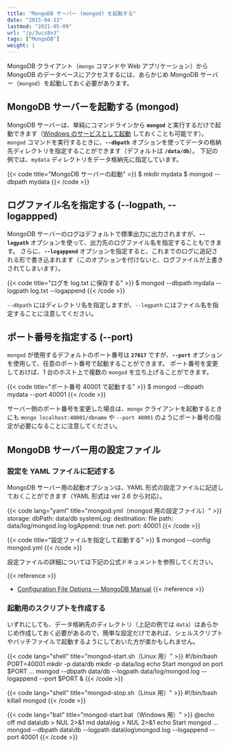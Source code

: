 ```yaml
---
title: "MongoDB サーバー (mongod) を起動する"
date: "2015-04-13"
lastmod: "2021-05-09"
url: "/p/3ucs8n3"
tags: ["MongoDB"]
weight: 1
---
```


MongoDB クライアント（`mongo` コマンドや Web アプリケーション）から MongoDB のデータベースにアクセスするには、あらかじめ MongoDB サーバー（`mongod`）を起動しておく必要があります。


MongoDB サーバーを起動する (mongod)
----

MongoDB サーバーは、単純にコマンドラインから __`mongod`__ と実行するだけで起動できます（[Windows のサービスとして起動](/p/tm4jzet) しておくことも可能です）。
`mongod` コマンドを実行するときに、__`--dbpath`__ オプションを使ってデータの格納先ディレクトリを指定することができます（デフォルトは __`/data/db`__）。
下記の例では、`mydata` ディレクトリをデータ格納先に指定しています。

{{< code title="MongoDB サーバーの起動" >}}
$ mkdir mydata
$ mongod --dbpath mydata
{{< /code >}}


ログファイル名を指定する (--logpath, --logappped)
----

MongoDB サーバーのログはデフォルトで標準出力に出力されますが、__`--logpath`__ オプションを使って、出力先のログファイル名を指定することもできます。
さらに、__`--logappend`__ オプションを指定すると、これまでのログに追記される形で書き込まれます（このオプションを付けないと、ログファイルが上書きされてしまいます）。

{{< code title="ログを log.txt に保存する" >}}
$ mongod --dbpath mydata --logpath log.txt --logappend
{{< /code >}}

`--dbpath` にはディレクトリ名を指定しますが、`--logpath` にはファイル名を指定することに注意してください。


ポート番号を指定する (--port)
----

`mongod` が使用するデフォルトのポート番号は __`27017`__ ですが、__`--port`__ オプションを使用して、任意のポート番号で起動することができます。
ポート番号を変更しておけば、1 台のホスト上で複数の `mongod` を立ち上げることができます。

{{< code title="ポート番号 40001 で起動する" >}}
$ mongod --dbpath mydata --port 40001
{{< /code >}}

サーバー側のポート番号を変更した場合は、`mongo` クライアントを起動するときにも `mongo localhost:40001/dbname` や `--port 40001` のようにポート番号の指定が必要になることに注意してください。


MongoDB サーバー用の設定ファイル
----

### 設定を YAML ファイルに記述する

MongoDB サーバー用の起動オプションは、YAML 形式の設定ファイルに記述しておくことができます（YAML 形式は ver 2.6 から対応）。

{{< code lang="yaml" title="mongod.yml（mongod 用の設定ファイル）" >}}
storage:
   dbPath: data/db
systemLog:
   destination: file
   path: data/log/mongod.log
   logAppend: true
net:
   port: 40001
{{< /code >}}

{{< code title="設定ファイルを指定して起動する" >}}
$ mongod --config mongod.yml
{{< /code >}}

設定ファイルの詳細については下記の公式ドキュメントを参照してください。

{{< reference >}}
- [Configuration File Options — MongoDB Manual](https://docs.mongodb.com/manual/reference/configuration-options/)
{{< /reference >}}

### 起動用のスクリプトを作成する

いずれにしても、データ格納先のディレクトリ（上記の例では `data`）はあらかじめ作成しておく必要があるので、簡単な設定だけであれば、シェルスクリプトやバッチファイルで起動するようにしておいた方が楽かもしれません。

{{< code lang="shell" title="mongod-start.sh（Linux 用）" >}}
#!/bin/bash
PORT=40001
mkdir -p data/db
mkdir -p data/log
echo Start mongod on port $PORT ...
mongod --dbpath data/db --logpath data/log/mongod.log --logappend --port $PORT &
{{< /code >}}

{{< code lang="shell" title="mongod-stop.sh（Linux 用）" >}}
#!/bin/bash
killall mongod
{{< /code >}}

{{< code lang="bat" title="mongod-start.bat（Windows 用）" >}}
@echo off
md data\db > NUL 2>&1
md data\log > NUL 2>&1
echo Start mongod ...
mongod --dbpath data\db --logpath data\log\mongod.log --logappend --port 40001
{{< /code >}}

